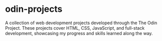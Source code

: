# odin-projects
A collection of web development projects developed through the The Odin Project. These projects cover HTML, CSS, JavaScript, and full-stack development, showcasing my progress and skills learned along the way. 

